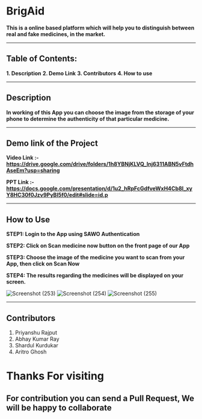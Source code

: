 # BrigAid
**This is a online based platform which will help you to distinguish between real and fake medicines, in the market.**

-----------------------------------------------------------------------------------------------------------------------

## Table of Contents:
**1. Description**
**2. Demo Link**
**3. Contributors**
**4. How to use**

------------------------------------------------------------------------------------------------------------------------
## Description
**In working of this App you can choose the image from the storage of your phone to determine the authenticity of that particular medicine.**


---------------------------------------------------------------------------------------------------------------------------

## Demo link of the Project
**Video Link
:- https://drive.google.com/drive/folders/1h8YBNjKLVQ_lnj6311ABN5vFtdhAseEm?usp=sharing** 

**PPT Link
:- https://docs.google.com/presentation/d/1u2_hRpFcGdfveWxH4Cb8I_xyY8HC30f0Jzv9PyBl5f0/edit#slide=id.p**

------------------------------------------------------------------------------------------------------------------------

## How to Use 
**STEP1: Login to the App using SAWO Authentication**

**STEP2: Click on Scan medicine now button on the front page of our App** 

**STEP3: Choose the image of the medicine you want to scan from your App, then click on Scan Now** 

**STEP4: The results regarding the medicines will be displayed on your screen.** 

![Screenshot (253)](https://user-images.githubusercontent.com/78435208/120807097-35ce1880-c565-11eb-9fa5-99e624742626.png)
![Screenshot (254)](https://user-images.githubusercontent.com/78435208/120807114-39619f80-c565-11eb-9a8e-b0e58744d3fa.png)
![Screenshot (255)](https://user-images.githubusercontent.com/78435208/120807117-39fa3600-c565-11eb-9bf5-20222fbea1c1.png)

----------------------------------------------------------------------------------------------------------------------------

## Contributors
1. Priyanshu Rajput
2. Abhay Kumar Ray
3. Shardul Kurdukar
4. Aritro Ghosh

# Thanks For visiting
## For contribution you can send a Pull Request, We will be happy to collaborate

